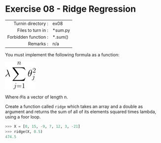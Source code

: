# Exercise 08 - Ridge Regression

|                         |                    |
| -----------------------:| ------------------ |
|   Turnin directory :    |  ex08              |
|   Files to turn in :    |  *sum.py           |
|   Forbidden function :  |  *.sum()           |
|   Remarks :             |  n/a               |

You must implement the following formula as a function:  
  
![image info](./ridge.png)

Where ![image info](./theta.png)is a vector of length n.

Create a function called `ridge` which takes an array and a double as argument and returns the sum of all of its elements squared times lambda, using a foor loop.

```python
>>> X = [0, 15, -9, 7, 12, 3, -21]
>>> ridge(X, 0.5)
474.5
```

